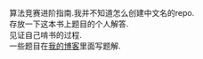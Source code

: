   算法竞赛进阶指南.我并不知道怎么创建中文名的repo.  
  存放一下这本书上题目的个人解答.  
  见证自己啃书的过程.  
  一些题目在[我的博客](https://i.cnblogs.com/tags/posts?tagId=4115014)里面写题解.
